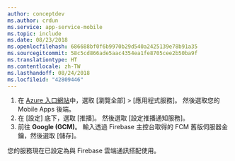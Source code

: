 ```yaml
---
author: conceptdev
ms.author: crdun
ms.service: app-service-mobile
ms.topic: include
ms.date: 08/23/2018
ms.openlocfilehash: 686688bf0f6b9970b29d540a2425139e78b91a35
ms.sourcegitcommit: 58c5cd866ade5aac4354ea1fe8705cee2b50ba9f
ms.translationtype: HT
ms.contentlocale: zh-TW
ms.lasthandoff: 08/24/2018
ms.locfileid: "42809446"
---
```

1. 在 [Azure 入口網站](https://portal.azure.com/)中，選取 [瀏覽全部] > [應用程式服務]。 然後選取您的 Mobile Apps 後端。 
2. 在 [設定] 底下，選取 [推播]。 然後選取 [設定推播通知服務]。
2. 前往 **Google (GCM)**。 輸入透過 Firebase 主控台取得的 FCM 舊版伺服器金鑰，然後選取 [儲存]。

您的服務現在已設定為與 Firebase 雲端通訊搭配使用。

<!-- URLs. -->

<!-- images -->

